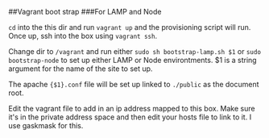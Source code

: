 ##Vagrant boot strap 
###For LAMP and Node

`cd` into the this dir and run `vagrant up` and the provisioning script will run. Once up, ssh into the box using `vagrant ssh`.

Change dir to `/vagrant` and run either `sudo sh bootstrap-lamp.sh $1` or `sudo bootstrap-node` to set up either LAMP or Node environtments. $1 is a string argument for the name of the site to set up.

The apache `{$1}.conf` file will be set up linked to `./public` as the document root.

Edit the vagrant file to add in an ip address mapped to this box. Make sure it's in the private address space and then edit your hosts file to link to it. I use gaskmask for this. 